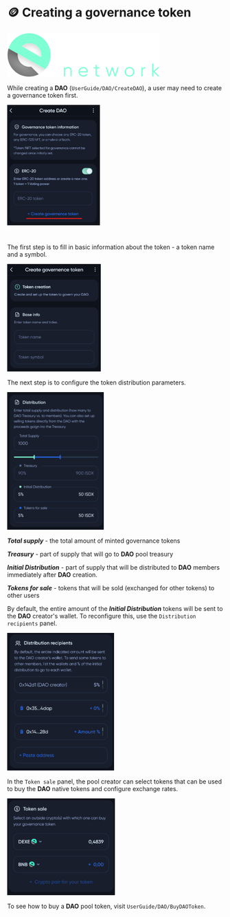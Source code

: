# 🪙 Creating a governance token

![Logo](../../img/logoDeXe.svg)

While creating a **DAO** (`UserGuide/DAO/CreateDAO`), a user may need to create a governance token first.

<img src="../../img/userGuideToken/userGuideImg_CreateTokenDAO.png" height="280" />

#

The first step is to fill in basic information about the token - a token name and a symbol.

<img src="../../img/userGuideToken/userGuideImg_CreateTokenBase.png" height="250" />

The next step is to configure the token distribution parameters.

<img src="../../img/userGuideToken/userGuideImg_CreateTokenDistribution.png" height="320" />

***Total supply*** - the total amount of minted governance tokens

***Treasury*** - part of supply that will go to **DAO** pool treasury

***Initial Distribution*** - part of supply that will be distributed to **DAO** members immediately after **DAO** creation.

***Tokens for sale*** - tokens that will be sold (exchanged for other tokens) to other users

By default, the entire amount of the ***Initial Distribution*** tokens will be sent to the **DAO** creator's wallet. To reconfigure this, use the `Distribution recipients` panel.

<img src="../../img/userGuideToken/userGuideImg_CreateTokenDistributionInitial.png" height="320" />

In the `Token sale` panel, the pool creator can select tokens that can be used to buy the **DAO** native tokens and configure exchange rates.

<img src="../../img/userGuideToken/userGuideImg_CreateTokenSale.png" height="225" />

To see how to buy a **DAO** pool token, visit `UserGuide/DAO/BuyDAOToken`.
